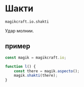 
# Шакти

`magikcraft.io.shakti`

Удар молнии.

## пример

```javascript
const magik = magikcraft.io;

function l() {
    const there = magik.aspecto();
    magik.shakti(there);
}
```